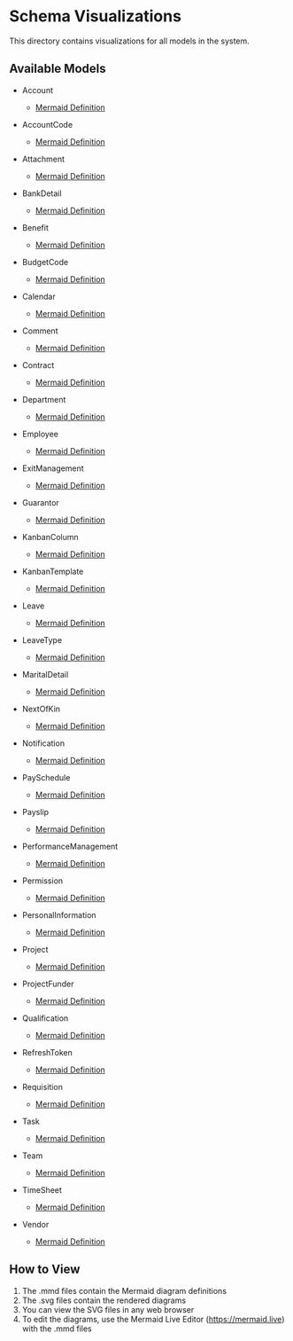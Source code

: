 # Schema Visualizations

This directory contains visualizations for all models in the system.

## Available Models

- Account
  - [Mermaid Definition](Account.mmd)
  
- AccountCode
  - [Mermaid Definition](AccountCode.mmd)
  
- Attachment
  - [Mermaid Definition](Attachment.mmd)
  
- BankDetail
  - [Mermaid Definition](BankDetail.mmd)
  
- Benefit
  - [Mermaid Definition](Benefit.mmd)
  
- BudgetCode
  - [Mermaid Definition](BudgetCode.mmd)
  
- Calendar
  - [Mermaid Definition](Calendar.mmd)
  
- Comment
  - [Mermaid Definition](Comment.mmd)
  
- Contract
  - [Mermaid Definition](Contract.mmd)
  
- Department
  - [Mermaid Definition](Department.mmd)
  
- Employee
  - [Mermaid Definition](Employee.mmd)
  
- ExitManagement
  - [Mermaid Definition](ExitManagement.mmd)
  
- Guarantor
  - [Mermaid Definition](Guarantor.mmd)
  
- KanbanColumn
  - [Mermaid Definition](KanbanColumn.mmd)
  
- KanbanTemplate
  - [Mermaid Definition](KanbanTemplate.mmd)
  
- Leave
  - [Mermaid Definition](Leave.mmd)
  
- LeaveType
  - [Mermaid Definition](LeaveType.mmd)
  
- MaritalDetail
  - [Mermaid Definition](MaritalDetail.mmd)
  
- NextOfKin
  - [Mermaid Definition](NextOfKin.mmd)
  
- Notification
  - [Mermaid Definition](Notification.mmd)
  
- PaySchedule
  - [Mermaid Definition](PaySchedule.mmd)
  
- Payslip
  - [Mermaid Definition](Payslip.mmd)
  
- PerformanceManagement
  - [Mermaid Definition](PerformanceManagement.mmd)
  
- Permission
  - [Mermaid Definition](Permission.mmd)
  
- PersonalInformation
  - [Mermaid Definition](PersonalInformation.mmd)
  
- Project
  - [Mermaid Definition](Project.mmd)
  
- ProjectFunder
  - [Mermaid Definition](ProjectFunder.mmd)
  
- Qualification
  - [Mermaid Definition](Qualification.mmd)
  
- RefreshToken
  - [Mermaid Definition](RefreshToken.mmd)
  
- Requisition
  - [Mermaid Definition](Requisition.mmd)
  
- Task
  - [Mermaid Definition](Task.mmd)
  
- Team
  - [Mermaid Definition](Team.mmd)
  
- TimeSheet
  - [Mermaid Definition](TimeSheet.mmd)
  
- Vendor
  - [Mermaid Definition](Vendor.mmd)
  

## How to View

1. The .mmd files contain the Mermaid diagram definitions
2. The .svg files contain the rendered diagrams
3. You can view the SVG files in any web browser
4. To edit the diagrams, use the Mermaid Live Editor (https://mermaid.live) with the .mmd files
